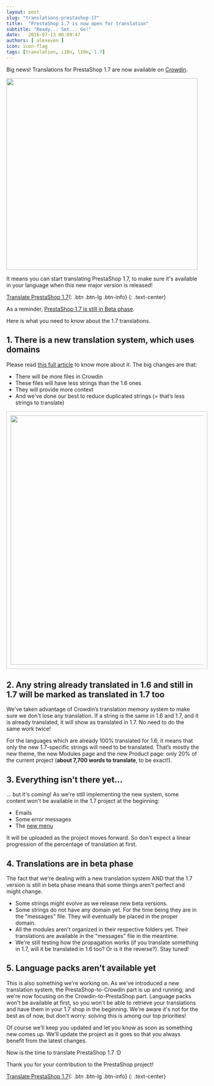 ```yaml
---
layout: post
slug: "translations-prestashop-17"
title:  "PrestaShop 1.7 is now open for translation"
subtitle: "Ready... Set... Go!"
date:   2016-07-13 06:09:47
authors: [ alexeven ]
icon: icon-flag
tags: [translation, i18n, l10n, 1.7]
---
```




Big news!
Translations for PrestaShop 1.7 are now available on [Crowdin](https://crowdin.com/project/prestashop-official).


<img width="500" src="/assets/images/2016/07/PrestaShop_17_ready_translation.png">

It means you can start translating PrestaShop 1.7, to make sure it's available in your language when this new major version is released!

[Translate PrestaShop 1.7](https://crowdin.com/project/prestashop-official){: .btn .btn-lg .btn-info}
{: .text-center}

As a reminder, [PrestaShop 1.7 is still in Beta phase]().

Here is what you need to know about the 1.7 translations.

## 1. There is a new translation system, which uses domains

Please read [this full article](http://build.prestashop.com/news/new-translation-system-prestashop-17/) to know more about it. The big changes are that:

* There will be more files in Crowdin
* These files will have less strings than the 1.6 ones
* They will provide more context
* And we've done our best to reduce duplicated strings (= that’s less strings to translate)


<img style="border: 1px solid #CCC; padding: 10px;" width="650" src="/assets/images/2016/07/Crowdin_before_after.png">

## 2. Any string already translated in 1.6 and still in 1.7 will be marked as translated in 1.7 too

We've taken advantage of Crowdin’s translation memory system to make sure we don't lose any translation. If a string is the same in 1.6 and 1.7, and it is already translated, it will show as translated in 1.7. No need to do the same work twice!

For the languages which are already 100% translated for 1.6, it means that only the new 1.7-specific strings will need to be translated. That’s mostly the new theme, the new Modules page and the new Product page: only 20% of the current project (**about 7,700 words to translate**, to be exact!).


## 3. Everything isn't there yet...

... but it's coming!
As we're still implementing the new system, some content won't be available in the 1.7 project at the beginning:

* Emails
* Some error messages
* The [new menu](http://build.prestashop.com/news/how-we-reorganized-main-menu-prestashop-1.7/)

It will be uploaded as the project moves forward. So don't expect a linear progression of the percentage of translation at first.


## 4. Translations are in beta phase

The fact that we're dealing with a new translation system AND that the 1.7 version is still in beta phase means that some things aren't perfect and might change.

* Some strings might evolve as we release new beta versions.
* Some strings do not have any domain yet. For the time being they are in the "messages" file. They will eventually be placed in the proper domain.
* All the modules aren't organized in their respective folders yet. Their translations are available in the "messages" file in the meantime.
* We're still testing how the propagation works (if you translate something in 1.7, will it be translated in 1.6 too? Or is it the reverse?). Stay tuned!

## 5. Language packs aren't available yet

This is also something we're working on. As we've introduced a new translation system, the PrestaShop-to-Crowdin part is up and running; and we're now focusing on the Crowdin-to-PrestaShop part. Language packs won't be available at first, so you won't be able to retrieve your translations and have them in your 1.7 shop in the beginning. We're aware it's not for the best as of now, but don't worry: solving this is among our top priorities!

Of course we'll keep you updated and let you know as soon as something new comes up. We'll update the project as it goes so that you always benefit from the latest changes.

Now is the time to translate PrestaShop 1.7 :D

Thank you for your contribution to the PrestaShop project!

[Translate PrestaShop 1.7](https://crowdin.com/project/prestashop-official){: .btn .btn-lg .btn-info}
{: .text-center}
